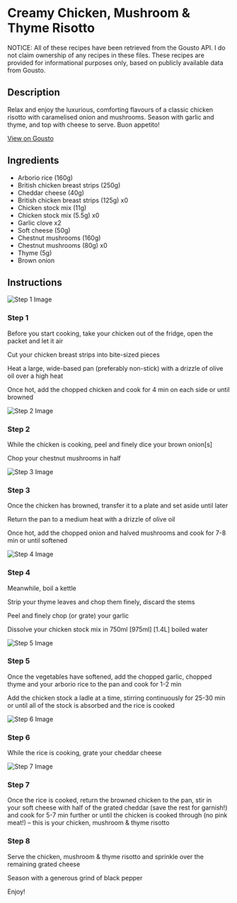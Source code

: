 # Creamy Chicken, Mushroom & Thyme Risotto

NOTICE: All of these recipes have been retrieved from the Gousto API. I do not claim ownership of any recipes in these files. These recipes are provided for informational purposes only, based on publicly available data from Gousto.

## Description

Relax and enjoy the luxurious, comforting flavours of a classic chicken risotto with caramelised onion and mushrooms. Season with garlic and thyme, and top with cheese to serve. Buon appetito! 

[View on Gousto](https://www.gousto.co.uk/recipes/cookbook/creamy-chicken-mushroom-thyme-risotto)

## Ingredients

- Arborio rice (160g)
- British chicken breast strips (250g)
- Cheddar cheese (40g)
- British chicken breast strips (125g) x0
- Chicken stock mix (11g)
- Chicken stock mix (5.5g) x0
- Garlic clove x2
- Soft cheese (50g)
- Chestnut mushrooms (160g)
- Chestnut mushrooms (80g) x0
- Thyme (5g)
- Brown onion

## Instructions

![Step 1 Image](https://production-media.gousto.co.uk/cms/recipe-step-image/R1377Step-1-x200.jpg)

### Step 1

Before you start cooking, take your chicken out of the fridge, open the packet and let it air

Cut your chicken breast strips into bite-sized pieces

Heat a large, wide-based pan (preferably non-stick) with a drizzle of olive oil over a high heat

Once hot, add the chopped chicken and cook for 4 min on each side or until browned

![Step 2 Image](https://production-media.gousto.co.uk/cms/recipe-step-image/R1377Step-2-x200.jpg)

### Step 2

While the chicken is cooking, peel and finely dice your brown onion[s]

Chop your chestnut mushrooms in half

![Step 3 Image](https://production-media.gousto.co.uk/cms/recipe-step-image/R1377Step-3-x200.jpg)

### Step 3

Once the chicken has browned, transfer it to a plate and set aside until later

Return the pan to a medium heat with a drizzle of olive oil

Once hot, add the chopped onion and halved mushrooms and cook for 7-8 min or until softened

![Step 4 Image](https://production-media.gousto.co.uk/cms/recipe-step-image/R1377Step-4-x200.jpg)

### Step 4

Meanwhile, boil a kettle

Strip your thyme leaves and chop them finely, discard the stems

Peel and finely chop (or grate) your garlic

Dissolve your chicken stock mix in 750ml <span class="text-purple">[975ml]</span> <span class="text-danger">[1.4L]</span> boiled water

![Step 5 Image](https://production-media.gousto.co.uk/cms/recipe-step-image/R1377Step-5-x200.jpg)

### Step 5

Once the vegetables have softened, add the chopped garlic, chopped thyme and your arborio rice to the pan and cook for 1-2 min

Add the chicken stock a ladle at a time, stirring continuously for 25-30 min or until all of the stock is absorbed and the rice is cooked

![Step 6 Image](https://production-media.gousto.co.uk/cms/recipe-step-image/R1377Step-6-x200.jpg)

### Step 6

While the rice is cooking, grate your cheddar cheese

![Step 7 Image](https://production-media.gousto.co.uk/cms/recipe-step-image/R1377Step-7-x200.jpg)

### Step 7

Once the rice is cooked, return the browned chicken to the pan, stir in your soft cheese with half of the grated cheddar (save the rest for garnish!) and cook for 5-7 min further or until the chicken is cooked through (no pink meat!) – this is your chicken, mushroom & thyme risotto

### Step 8

Serve the chicken, mushroom & thyme risotto and sprinkle over the remaining grated cheese

Season with a generous grind of black pepper

Enjoy!

